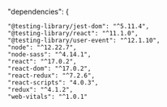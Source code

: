 "dependencies": {

    "@testing-library/jest-dom": "^5.11.4",
    "@testing-library/react": "^11.1.0",
    "@testing-library/user-event": "^12.1.10",
    "node": "^12.22.7",
    "node-sass": "^4.14.1",
    "react": "^17.0.2",
    "react-dom": "^17.0.2",
    "react-redux": "^7.2.6",
    "react-scripts": "4.0.3",
    "redux": "^4.1.2",
    "web-vitals": "^1.0.1"
